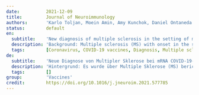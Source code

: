 ```yaml
---
date:          2021-12-09
title:         Journal of Neuroimmunology
authors:       'Karlo Toljan, Moein Amin, Amy Kunchok, Daniel Ontaneda'
status:        default
en:
  subtitle:    'New diagnosis of multiple sclerosis in the setting of mRNA COVID-19 vaccine exposure'
  description: 'Background: Multiple sclerosis (MS) with onset in the setting of acute SARS-CoV-2 virus infection has been reported, and reactivation of MS following non-mRNA COVID-19 vaccination has been noted, but there have only been three reports of newly diagnosed MS following exposure to mRNA COVID-19 vaccine. The association cannot be determined to be causal, as latent central nervous system demyelinating disease may unmask itself in the setting of an infection or a systemic inflammatory response. We report a series of 5 cases of newly diagnosed MS following recent exposure to mRNA COVID-19 vaccines. Latency from vaccination to initial presentation varied. Neurological manifestations and clinical course appeared to be typical for MS including response to high dose steroids in 4 cases and additional need for plasmapheresis in one case. Conclusion: Acute neurological deficits in the setting of recent mRNA COVID-19 vaccine administration may represent new onset multiple sclerosis.'
  tags:        [Coronavirus, COVID-19 vaccines, Diagnosis, Multiple sclerosis, SARS-CoV-2Vaccination]
de:
  subtitle:    'Neue Diagnose von Multipler Sklerose bei mRNA COVID-19-Impfstoff-Exposition'
  description: 'Hintergrund: Es wurde über Multiple Sklerose (MS) berichtet, die im Zusammenhang mit einer akuten Infektion mit dem SARS-CoV-2-Virus auftrat, und es wurde eine Reaktivierung von MS nach einer Impfung mit nicht-mRNA COVID-19 festgestellt, aber es gibt nur drei Berichte über neu diagnostizierte MS nach einer Exposition gegenüber dem mRNA COVID-19-Impfstoff. Der Zusammenhang kann nicht als kausal angesehen werden, da eine latente demyelinisierende Erkrankung des Zentralnervensystems im Zusammenhang mit einer Infektion oder einer systemischen Entzündungsreaktion zum Vorschein kommen kann. Wir berichten über eine Serie von 5 Fällen von neu diagnostizierter MS nach kürzlicher Exposition gegenüber mRNA-COVID-19-Impfstoffen. Die Latenzzeit von der Impfung bis zum ersten Auftreten war unterschiedlich. Die neurologischen Manifestationen und der klinische Verlauf schienen typisch für MS zu sein, einschließlich des Ansprechens auf hochdosierte Steroide in vier Fällen und der zusätzlichen Notwendigkeit einer Plasmapherese in einem Fall. Schlussfolgerung: Akute neurologische Defizite im Zusammenhang mit einer kürzlich erfolgten Verabreichung des mRNA-Impfstoffs COVID-19 können eine neu auftretende Multiple Sklerose darstellen.' 
  tags:        []
group:         'Vaccines'
credit:        https://doi.org/10.1016/j.jneuroim.2021.577785
---
```

